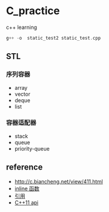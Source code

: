 # C_practice
c++ learning
```c++
g++ -o  static_test2 static_test.cpp
```

## STL 
### 序列容器
- array
- vector
- deque
- list 
### 容器适配器
- stack 
- queue
- priority-queue

## reference 
- http://c.biancheng.net/view/411.html
- [inline 函数](http://c.biancheng.net/view/199.html)
- [引用](https://www.cnblogs.com/duwenxing/p/7421100.html)
- [C++11 api](http://www.cplusplus.com/reference/stack/stack/)
